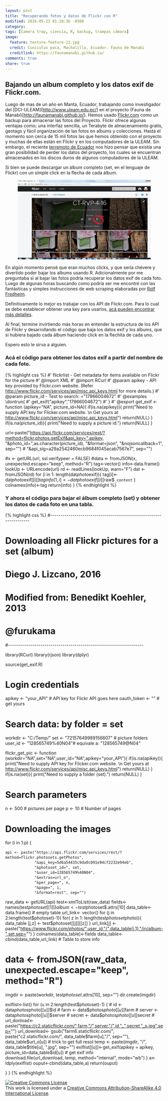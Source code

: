 ```yaml
---
layout: post
title: "Recuperando fotos y datos de Flickr con R"
modified: 2016-05-23 01:10:36 -0500
category:
tags: [Camera trap, ciencia, R, backup, trampas cámara]
image:
  feature: texture-feature-22.jpg
  credit: Cuniculus paca, Machalilla, Ecuador. Fauna de Manabi
  creditlink: https://faunamanabi.github.io/
comments: true
share: true
---
```


## Bajando un album completo y los datos exif de Flickr.com.


Luego de mas de un año en Manta, Ecuador, trabajando como investigador del [DCI-ULEAM](http://www.uleam.edu.ec/] en el proyecto (Fauna de Manabí)[http://faunamanabi.github.io/). Hemos usado [Flickr.com](http://www.flickr.com) como un backup para almacenar las fotos del Proyecto. Flickr ofrece algunas ventajas como; una interfaz sencilla, un Terabyte de almacenamiento gratis, geotags y fácil organización de las fotos en albums y colecciones. Hasta el momento son cerca de 15 mil fotos las que hemos obtenido con el proyecto y muchas de ellas están en Flickr y en los computadores de la ULEAM. Sin embargo, el reciente [terremoto de Ecuador](https://en.wikipedia.org/wiki/2016_Ecuador_earthquake) nos hizo pensar que existía una gran posibilidad de perder los datos del proyecto, los cuales se encuentran almacenados en los discos duros de algunos computadores de la ULEAM.


Si bien se puede descargar un álbum completo (set, en el lenguaje de Flickr) con un simple click en la flecha de cada álbum.

<figure>
  <a href="/images/flickr/flickr_album.jpg"><img src="/images/flickr/flickr_album.jpg"></a>
</figure>

En algún momento pensé que eran muchos clicks, y que sería chévere y divertido poder bajar los albums usando R. Adicionalmente por me preguntaba si al bajar las fotos podría recuperar los datos exif de cada foto.  Luego de algunas horas buscando como podría ser me encontré con  las fantásticas y simples instrucciones de web scraping elaboradas por [Rolf Fredheim](http://blog.rolffredheim.com/2014/03/web-scraping-scaling-up-digital-data.html).


Definitivamente lo mejor es trabajar con los API de  Flickr.com. Para lo cual se debe establecer obtener una key para usarlos, [acá pueden encontrar más detalles](http://www.flickr.com/services/api/misc.api_keys.html).


Al final, termine invirtiendo más horas en entender la estructura de los API de Flickr y desarrollando el código que baja los datos exif y los álbums, que si hubiera bajado cada álbum haciendo click en la flechita de cada uno.

Espero esto le sirva a alguien.

### Acá el código para obtener los datos exif a partir del nombre de cada foto.

{% highlight css %}
#' flickrlist - Get metadata  for items available on Flickr for the picture
#' @import XML
#' @import RCurl
#' @param apikey - API key provided by Flickr.com website. (Refer http://www.flickr.com/services/api/misc.api_keys.html for more details.)
#' @param picture_id - Test to search: ="17966004672"
#' @examples \dontrun{
#'  get_exif("apikey","17966004672")
#' }
#' @export
get_exif <- function (apikey="NA", picture_id=NA){
  if(is.na(apikey)){
    print("Need to supply API key for Flicker.com website. \n Get yours at http://www.flickr.com/services/api/misc.api_keys.html")
    return(NULL)
  }
  if(is.na(picture_id)){
    print("Need to supply a picture id.")
    return(NULL)
  }

  url<-paste("https://api.flickr.com/services/rest/?method=flickr.photos.getExif&api_key=",apikey,
             "&photo_id=",as.character(picture_id),
             "&format=json",
             "&nojsoncallback=1", sep="")
             # "&api_sig=a29a2542460ecb9684f045acab7567e7", sep="")

  #x <- getURL(url, ssl.verifypeer = FALSE)
  #data <- fromJSON(x, unexpected.escape="keep", method="R")
  tag<-vector()
  info<-data.frame()
  lookUp <- URLencode(url)
  rd <- readLines(lookUp, warn="F")
  dat <- fromJSON(rd)
  for (i in 1: length(dat$photo$exif)){
    tag[i]<-dat$photo$exif[[i]]$tag
    info[1,i]<-dat$photo$exif[[i]]$raw$`_content`
  }  
  colnames(info)<-tag
  return(info)
}
{% endhighlight %}


### Y ahora el código para bajar el álbum completo (set) y obtener los datos de cada foto en una tabla.

{% highlight css %}
#-------------------------------------------------------------------
# Downloading all Flickr pictures for a set (album)
# Diego J. Lizcano, 2016
# Modified from: Benedikt Koehler, 2013
# @furukama
#-------------------------------------------------------------------

library(RCurl)
library(rjson)
library(dplyr)

source(get_exif.R)

# Login credentials
apikey <- "your_API" # API key for Flickr API goes here
oauth_token <- "" # get yours

# Search data: by folder = set

workdir <- "C:/Temp/"
set     <- "72157649989156607" # picture folders
user_id <- "128565749%40N04"# equivale a: "128565749@N04"

flickr_get_pic <- function (workdir="NA",set="NA",user_id="NA",apikey="your_API"){
  if(is.na(apikey)){
    print("Need to supply API key for Flicker.com website. \n Get yours at http://www.flickr.com/services/api/misc.api_keys.html")
    return(NULL)
  }
  if(is.na(set)){
    print("Need to supply a folder (set).")
    return(NULL)
  }

# Search parameters
n <- 500 # pictures per page
p <- 10 # Number of pages

# Downloading the images
for (i in 1:p) {

    api <- paste("https://api.flickr.com/services/rest/?method=flickr.photosets.getPhotos",
                 "&api_key=5d6a54435c9da0c091e94cf2232e94eb",
                 "&photoset_id=", set,
                 "&user_id=128565749%40N04",
                 "&extras=url_o",
                 "&per_page=", n,
                 "&page=", i,
                 "&format=rest", sep="")

  raw_data <- getURL(api)
  test<-xmlToList(raw_data)
  fields<-names(test$photoset[[1]])
  album<-test$photoset$.attrs[10]
  data_table<- data.frame() # empty table
  url_link<- vector()
  for (j in 2:length(test$photoset)-1){
    for( z in 1: length(test$photoset$photo)){
      data_table [j,z] <- test$photoset[[j]][[z]]
    }
    url_link[j] <- paste("https://www.flickr.com/photos/",user_id,"/",data_table[j,1],"/in/album-",set,sep="")
  }
  colnames(data_table)<-fields
  data_table<-cbind(data_table,url_link) # Table to store info
  # data <- fromJSON(raw_data, unexpected.escape="keep", method="R")
  imgdir <- paste(workdir, test$photoset$.attrs[10], sep="")
  dir.create(imgdir)

  exiflist<-list()
  for (u in 2:length(test$photoset)-1) {
    # id <- data$photos$photo[[u]]$id
    # farm <- data$photos$photo[[u]]$farm
    # server <- data$photos$photo[[u]]$server
    # secret <- data$photos$photo[[u]]$secret
    # url_donload<-paste("https://c2.staticflickr.com/",farm,"/",server,"/",id,"_",secret,"_o.jpg",sep="")
    url_download<- gsub("farm6.staticflickr.com/", paste("c2.staticflickr.com/", data_table$farm[u],"/", sep=""), data_table$url_o[u]) # trick to get full resol
    temp <- paste(imgdir, "/", data_table$title[u], ".jpg", sep="")
    exiflist[[u]]<-get_exif(apikey = apikey, picture_id=data_table$id[u]) # get exif info  
    download.file(url_download, temp, method="internal", mode="wb")
  }
  a<-ldply(exiflist)
ouput<-cbind(data_table,a)
return(ouput)

}
}
{% endhighlight %}


<p>
<p></p>
</p>

<a rel="license" href="http://creativecommons.org/licenses/by-sa/4.0/"><img alt="Creative Commons License" style="border-width:0" src="http://i.creativecommons.org/l/by-sa/4.0/88x31.png" /></a><br />This work is licensed under a <a rel="license" href="http://creativecommons.org/licenses/by-sa/4.0/">Creative Commons Attribution-ShareAlike 4.0 International License</a>.
